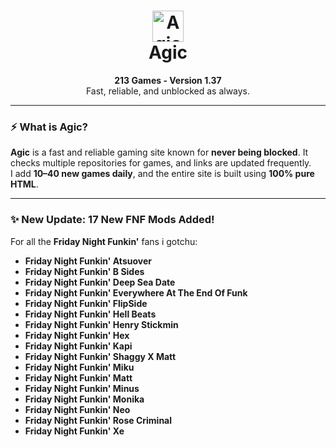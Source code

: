<h1 align="center">
  <img src="AgicLogoNoBg.png" alt="Agic" width="50" />
  <br />
  <strong>Agic</strong>
</h1>

<p align="center">
  <strong>213 Games - Version 1.37</strong><br />
  Fast, reliable, and unblocked as always.
</p>

---

### ⚡ What is Agic?

**Agic** is a fast and reliable gaming site known for **never being blocked**. It checks multiple repositories for games, and links are updated frequently.  
I add **10–40 new games daily**, and the entire site is built using **100% pure HTML**.

---

### ✨ New Update: 17 New FNF Mods Added!

For all the **Friday Night Funkin'** fans i gotchu:

- **Friday Night Funkin' Atsuover**  
- **Friday Night Funkin' B Sides**  
- **Friday Night Funkin' Deep Sea Date**  
- **Friday Night Funkin' Everywhere At The End Of Funk**  
- **Friday Night Funkin' FlipSide**  
- **Friday Night Funkin' Hell Beats**  
- **Friday Night Funkin' Henry Stickmin**  
- **Friday Night Funkin' Hex**  
- **Friday Night Funkin' Kapi**  
- **Friday Night Funkin' Shaggy X Matt**  
- **Friday Night Funkin' Miku**  
- **Friday Night Funkin' Matt**  
- **Friday Night Funkin' Minus**  
- **Friday Night Funkin' Monika**  
- **Friday Night Funkin' Neo**  
- **Friday Night Funkin' Rose Criminal**  
- **Friday Night Funkin' Xe**
